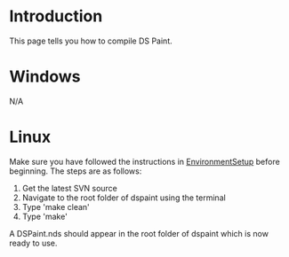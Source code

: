 # Introduction #

This page tells you how to compile DS Paint.


# Windows #
N/A

# Linux #
Make sure you have followed the instructions in [EnvironmentSetup](http://code.google.com/p/dspaint/wiki/EnvironmentSetup) before beginning. The steps are as follows:
  1. Get the latest SVN source
  1. Navigate to the root folder of dspaint using the terminal
  1. Type 'make clean'
  1. Type 'make'

A DSPaint.nds should appear in the root folder of dspaint which is now ready to use.